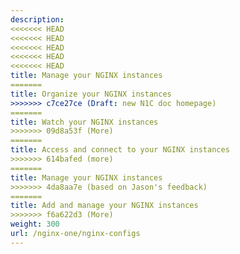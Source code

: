 ```yaml
---
description:
<<<<<<< HEAD
<<<<<<< HEAD
<<<<<<< HEAD
<<<<<<< HEAD
<<<<<<< HEAD
title: Manage your NGINX instances
=======
title: Organize your NGINX instances
>>>>>>> c7ce27ce (Draft: new N1C doc homepage)
=======
title: Watch your NGINX instances
>>>>>>> 09d8a53f (More)
=======
title: Access and connect to your NGINX instances
>>>>>>> 614bafed (more)
=======
title: Manage your NGINX instances
>>>>>>> 4da8aa7e (based on Jason's feedback)
=======
title: Add and manage your NGINX instances
>>>>>>> f6a622d3 (More)
weight: 300
url: /nginx-one/nginx-configs
---
```

